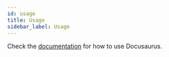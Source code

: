 ```yaml
---
id: usage
title: Usage
sidebar_label: Usage
---
```


Check the [documentation](https://docusaurus.io) for how to use Docusaurus.
